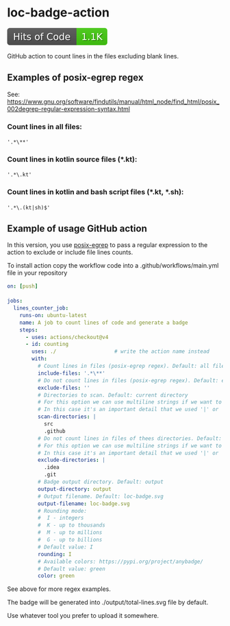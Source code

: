 # loc-badge-action
![Generated Button](https://github.com/MikhailEpatko/code-lines-counter-action/blob/image-data/loc-badge.svg)

GitHub action to count lines in the files excluding blank lines.

## Examples of posix-egrep regex

See: https://www.gnu.org/software/findutils/manual/html_node/find_html/posix_002degrep-regular-expression-syntax.html

### Count lines in all files:

```'.*\**'```

### Count lines in kotlin source files (*.kt):

```'.*\.kt'```

### Count lines in kotlin and bash script files (*.kt, *.sh):

```'.*\.(kt|sh)$'```

## Example of usage GitHub action

In this version, you use [posix-egrep](https://www.gnu.org/software/findutils/manual/html_node/find_html/posix_002degrep-regular-expression-syntax.html) to pass a regular expression to the action to exclude or include file lines counts.

To install action copy the workflow code into a .github/workflows/main.yml file in your repository

```yaml
on: [push]

jobs:
  lines_counter_job:
    runs-on: ubuntu-latest
    name: A job to count lines of code and generate a badge
    steps:
      - uses: actions/checkout@v4
      - id: counting
        uses: ./                   # write the action name instead
        with:
          # Count lines in files (posix-egrep regex). Default: all files
          include-files: '.*\**'
          # Do not count lines in files (posix-egrep regex). Default: exclude no files
          exclude-files: ''
          # Directories to scan. Default: current directory
          # For this option we can use multiline strings if we want to pass multiple values.
          # In this case it's an important detail that we used '|' or '|-' in the YAML. 
          scan-directories: |
            src
            .github
          # Do not count lines in files of thees directories. Default: none
          # For this option we can use multiline strings if we want to pass multiple values.
          # In this case it's an important detail that we used '|' or '|-' in the YAML. 
          exclude-directories: |
            .idea
            .git
          # Badge output directory. Default: output
          output-directory: output
          # Output filename. Default: loc-badge.svg
          output-filename: loc-badge.svg
          # Rounding mode:
          #  I - integers
          #  K - up to thousands
          #  M - up to millions
          #  G - up to billions
          # Default value: I
          rounding: I
          # Available colors: https://pypi.org/project/anybadge/
          # Default value: green
          color: green

```

See above for more regex examples.

The badge will be generated into ./output/total-lines.svg file by default.

Use whatever tool you prefer to upload it somewhere.
